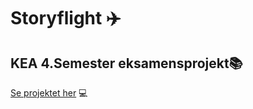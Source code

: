 # Storyflight ✈️

## KEA 4.Semester eksamensprojekt📚

[Se projektet her](https://fervent-wozniak-2f4122.netlify.app) 💻
